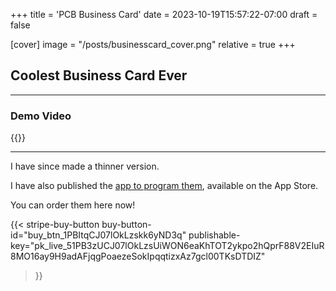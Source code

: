 +++
title = 'PCB Business Card'
date = 2023-10-19T15:57:22-07:00
draft = false

[cover]
    image = "/posts/businesscard_cover.png"
    relative = true
+++

## Coolest Business Card Ever

---
### Demo Video

{{<youtube SqF1A_pn7E8>}}

---

I have since made a thinner version. 

I have also published the [app to program them](https://abenstirling.com/posts/botionnfc/), available on the App Store.

You can order them here now!

{{< stripe-buy-button
  buy-button-id="buy_btn_1PBItqCJ07lOkLzskk6yND3q"
  publishable-key="pk_live_51PB3zUCJ07lOkLzsUiWON6eaKhTOT2ykpo2hQprF88V2EIuR8MO16ay9H9adAFjqgPoaezeSokIpqqtizxAz7gcl00TKsDTDIZ"
>}}